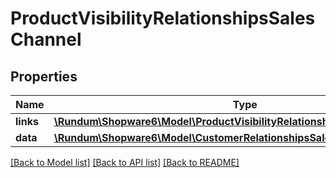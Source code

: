 # ProductVisibilityRelationshipsSalesChannel

## Properties
Name | Type | Description | Notes
------------ | ------------- | ------------- | -------------
**links** | [**\Rundum\Shopware6\Model\ProductVisibilityRelationshipsSalesChannelLinks**](ProductVisibilityRelationshipsSalesChannelLinks.md) |  | [optional] 
**data** | [**\Rundum\Shopware6\Model\CustomerRelationshipsSalesChannelData**](CustomerRelationshipsSalesChannelData.md) |  | [optional] 

[[Back to Model list]](../../README.md#documentation-for-models) [[Back to API list]](../../README.md#documentation-for-api-endpoints) [[Back to README]](../../README.md)

